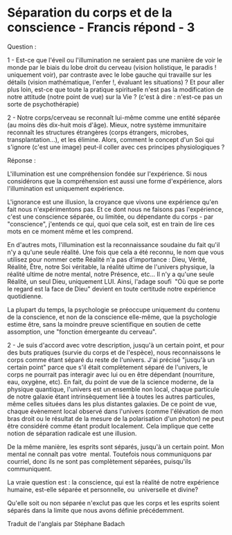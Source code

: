 # Séparation du corps et de la conscience - Francis répond - 3

Question :

1 - Est-ce que l'&eacute;veil ou l'illumination ne seraient pas une mani&egrave;re de voir le monde par le biais du lobe droit du cerveau (vision holistique, le paradis ! uniquement voir), par contraste avec le lobe gauche qui travaille sur les d&eacute;tails (vision math&eacute;matique, l'enfer !, &eacute;valuant les situations) ? Et pour aller plus loin, est-ce que toute la pratique spirituelle n'est pas la modification de notre attitude (notre point de vue) sur la Vie ? (c'est &agrave; dire : n'est-ce pas un sorte de psychoth&eacute;rapie)

2 - Notre corps/cerveau se reconna&icirc;t lui-m&ecirc;me comme une entit&eacute; s&eacute;par&eacute;e (au moins d&egrave;s dix-huit mois d'&acirc;ge). Mieux, notre syst&egrave;me immunitaire reconna&icirc;t les structures &eacute;trang&egrave;res (corps &eacute;trangers, microbes, transplantation...), et les &eacute;limine. Alors, comment le concept d'un Soi qui s'ignore (c'est une image) peut-il coller avec ces principes physiologiques ?

R&eacute;ponse :

L'illumination est une compr&eacute;hension fond&eacute;e sur l'exp&eacute;rience. Si nous consid&eacute;rons que la compr&eacute;hension est aussi une forme d'exp&eacute;rience, alors l'illumination est uniquement exp&eacute;rience.

L'ignorance est une illusion, la croyance que vivons une exp&eacute;rience qu'en fait nous n'exp&eacute;rimentons pas. Et ce dont nous ne faisons pas l'exp&eacute;rience, c'est une conscience s&eacute;par&eacute;e, ou limit&eacute;e, ou d&eacute;pendante du corps - par "conscience", j'entends ce qui, quoi que cela soit, est en train de lire ces mots en ce moment m&ecirc;me et les comprend.

En d'autres mots, l'illumination est la reconnaissance soudaine du fait qu'il n'y a qu'une seule r&eacute;alit&eacute;. Une fois que cela a &eacute;t&eacute; reconnu, le nom que vous utilisez pour nommer cette R&eacute;alit&eacute; n'a pas d'importance : Dieu, V&eacute;rit&eacute;, R&eacute;alit&eacute;, &Ecirc;tre, notre Soi v&eacute;ritable, la r&eacute;alit&eacute; ultime de l'univers physique, la r&eacute;alit&eacute; ultime de notre mental, notre Pr&eacute;sence, etc... Il n'y a qu'une seule R&eacute;alit&eacute;, un seul Dieu, uniquement LUI. Ainsi, l'adage soufi &nbsp;"O&ugrave; que se porte le regard est la face de Dieu" devient en toute certitude notre exp&eacute;rience quotidienne.

La plupart du temps, la psychologie se pr&eacute;occupe uniquement du contenu de la conscience, et non de la conscience elle-m&ecirc;me, que la psychologie estime &ecirc;tre, sans la moindre preuve scientifique en soutien de cette assomption, une "fonction &eacute;mergeante du cerveau".

2 - Je suis d'accord avec votre description, jusqu'&agrave; un certain point, et pour des buts pratiques (survie du corps et de l'esp&egrave;ce), nous reconnaissons le corps comme &eacute;tant s&eacute;par&eacute; du reste de l'univers. J'ai pr&eacute;cis&eacute; "jusqu'&agrave; un certain point" parce que s'il &eacute;tait compl&egrave;tement s&eacute;par&eacute; de l'univers, le corps ne pourrait pas interagir avec lui ou en &ecirc;tre d&eacute;pendant (nourriture, eau, oxyg&egrave;ne, etc). En fait, du point de vue de la science moderne, de la physique quantique, l'univers est un ensemble non local, chaque particule de notre galaxie &eacute;tant intrins&egrave;quement li&eacute;e &agrave; toutes les autres particules, m&ecirc;me celles situ&eacute;es dans les plus distantes galaxies. De ce point de vue, chaque &eacute;v&egrave;nement local observ&eacute; dans l'univers (comme l'&eacute;l&eacute;vation de mon bras droit ou le r&eacute;sultat de la mesure de la polarisation d'un photon) ne peut &ecirc;tre consid&eacute;r&eacute; comme &eacute;tant produit localement. Cela implique que cette notion de s&eacute;paration radicale est une illusion.

De la m&ecirc;me mani&egrave;re, les esprits sont s&eacute;par&eacute;s, jusqu'&agrave; un certain point. Mon mental ne conna&icirc;t pas votre &nbsp;mental. Toutefois nous communiquons par courriel, donc ils ne sont pas compl&egrave;tement s&eacute;par&eacute;es, puisqu'ils communiquent.

La vraie question est : la conscience, qui est la r&eacute;alit&eacute; de notre exp&eacute;rience humaine, est-elle s&eacute;par&eacute;e et personnelle, ou &nbsp;universelle et divine?

Qu'elle soit ou non s&eacute;par&eacute;e n'exclut pas que les corps et les esprits soient s&eacute;par&eacute;s dans la limite que nous avons d&eacute;finie pr&eacute;c&eacute;demment.

Traduit de l'anglais par St&eacute;phane Badach

